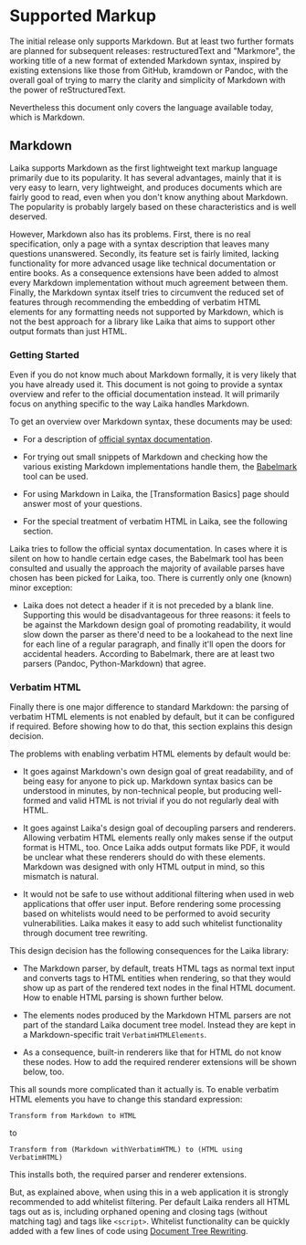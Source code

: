 
Supported Markup
================

The initial release only supports Markdown. But at least two further formats are planned
for subsequent releases: restructuredText and "Markmore", the working title of a new
format of extended Markdown syntax, inspired by existing extensions like those from
GitHub, kramdown or Pandoc, with the overall goal of trying to marry the clarity and
simplicity of Markdown with the power of reStructuredText.

Nevertheless this document only covers the language available today, which is Markdown.


Markdown
--------

Laika supports Markdown as the first lightweight text markup language primarily due to its popularity.
It has several advantages, mainly that it is very easy to learn, very lightweight, and produces
documents which are fairly good to read, even when you don't know anything about Markdown. 
The popularity is probably largely based on these characteristics and is well deserved.

However, Markdown also has its problems. First, there is no real specification,
only a page with a syntax description that leaves many questions unanswered. Secondly, its feature
set is fairly limited, lacking functionality for more advanced usage like technical 
documentation or entire books. As a consequence
extensions have been added to almost every Markdown implementation without much agreement between 
them. Finally, the Markdown syntax itself tries to circumvent the reduced set of features through
recommending the embedding of verbatim HTML elements for any formatting needs not supported by Markdown, 
which is not the best approach for a library like Laika that aims to support other output formats
than just HTML.


### Getting Started

Even if you do not know much about Markdown formally, it is very likely that you have already used it.
This document is not going to provide a syntax overview and refer to the official documentation instead.
It will primarily focus on anything specific to the way Laika handles Markdown.

To get an overview over Markdown syntax, these documents may be used:

* For a description of  [official syntax documentation][markdown docs].

* For trying out small snippets of Markdown and checking how the various existing Markdown implementations
  handle them, the [Babelmark] tool can be used.  

* For using Markdown in Laika, the [Transformation Basics] page should answer most of your questions.

* For the special treatment of verbatim HTML in Laika, see the following section.

Laika tries to follow the official syntax documentation. In cases where it is silent on how
to handle certain edge cases, the Babelmark tool has been consulted and usually the approach
the majority of available parses have chosen has been picked for Laika, too. There is currently only
one (known) minor exception: 

* Laika does not detect a header if it is not preceded by a blank line. Supporting this would be
  disadvantageous for three reasons: it feels to be against the Markdown design goal of promoting
  readability, it would slow down the parser as there'd need to be a lookahead to the next line
  for each line of a regular paragraph, and finally it'll open the doors for accidental headers.
  According to Babelmark, there are at least two parsers (Pandoc, Python-Markdown) that agree.
   

[markdown docs]: http://daringfireball.net/projects/markdown/syntax

[Babelmark]: http://johnmacfarlane.net/babelmark2/


### Verbatim HTML

Finally there is one major difference to standard Markdown: the parsing of verbatim HTML elements
is not enabled by default, but it can be configured if required. Before showing how to do that,
this section explains this design decision.

The problems with enabling verbatim HTML elements by default would be:

* It goes against Markdown's own design goal of great readability, and of being easy for anyone
  to pick up. Markdown syntax basics can be understood in minutes, by non-technical people, but producing well-formed
  and valid HTML is not trivial if you do not regularly deal with HTML.
  
* It goes against Laika's design goal of decoupling parsers and renderers. Allowing verbatim
  HTML elements really only makes sense if the output format is HTML, too. Once Laika adds
  output formats like PDF, it would be unclear what these renderers should do with these elements.
  Markdown was designed with only HTML output in mind, so this mismatch is natural.
  
* It would not be safe to use without additional filtering when used in web applications
  that offer user input. Before rendering some processing based on whitelists would need
  to be performed to avoid security vulnerabilities. Laika makes it easy to add such
  whitelist functionality through document tree rewriting.
  
This design decision has the following consequences for the Laika library:

* The Markdown parser, by default, treats HTML tags as normal text input and converts
  tags to HTML entities when rendering, so that they would show up as part of the
  rendered text nodes in the final HTML document. How to enable HTML parsing is shown 
  further below.
  
* The elements nodes produced by the Markdown HTML parsers are not part of the standard
  Laika document tree model. Instead they are kept in a Markdown-specific trait `VerbatimHTMLElements`.
  
* As a consequence, built-in renderers like that for HTML do not know these nodes. How to add
  the required renderer extensions will be shown below, too.
  
This all sounds more complicated than it actually is. To enable verbatim HTML elements
you have to change this standard expression:

    Transform from Markdown to HTML
    
to

    Transform from (Markdown withVerbatimHTML) to (HTML using VerbatimHTML)
    
This installs both, the required parser and renderer extensions.

But, as explained above, when using this in a web application it is strongly recommended
to add whitelist filtering. Per default Laika renders all HTML tags out as is, including
orphaned opening and closing tags (without matching tag) and tags like `<script>`.
Whitelist functionality can be quickly added with a few lines of code using
[Document Tree Rewriting].

[Document Tree Rewriting]: tree-rewriting.html    
   
    
  
  
  
  
